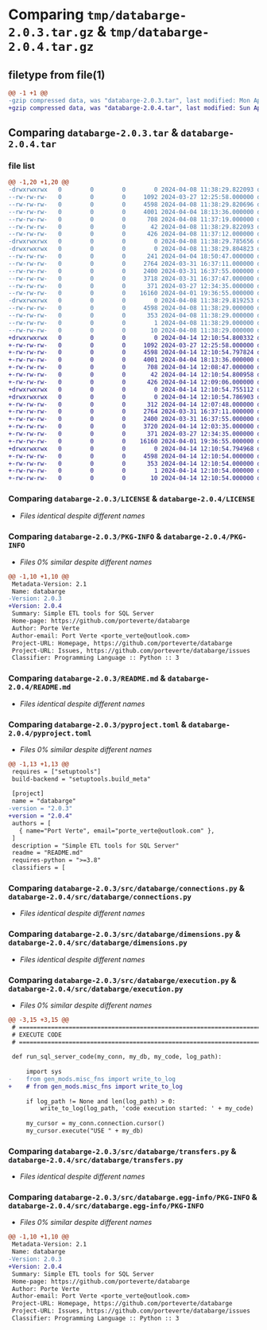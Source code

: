 # Comparing `tmp/databarge-2.0.3.tar.gz` & `tmp/databarge-2.0.4.tar.gz`

## filetype from file(1)

```diff
@@ -1 +1 @@
-gzip compressed data, was "databarge-2.0.3.tar", last modified: Mon Apr  8 11:38:29 2024, max compression
+gzip compressed data, was "databarge-2.0.4.tar", last modified: Sun Apr 14 12:10:54 2024, max compression
```

## Comparing `databarge-2.0.3.tar` & `databarge-2.0.4.tar`

### file list

```diff
@@ -1,20 +1,20 @@
-drwxrwxrwx   0        0        0        0 2024-04-08 11:38:29.822093 databarge-2.0.3/
--rw-rw-rw-   0        0        0     1092 2024-03-27 12:25:58.000000 databarge-2.0.3/LICENSE
--rw-rw-rw-   0        0        0     4598 2024-04-08 11:38:29.820696 databarge-2.0.3/PKG-INFO
--rw-rw-rw-   0        0        0     4001 2024-04-04 18:13:36.000000 databarge-2.0.3/README.md
--rw-rw-rw-   0        0        0      708 2024-04-08 11:37:19.000000 databarge-2.0.3/pyproject.toml
--rw-rw-rw-   0        0        0       42 2024-04-08 11:38:29.822093 databarge-2.0.3/setup.cfg
--rw-rw-rw-   0        0        0      426 2024-04-08 11:37:12.000000 databarge-2.0.3/setup.py
-drwxrwxrwx   0        0        0        0 2024-04-08 11:38:29.785656 databarge-2.0.3/src/
-drwxrwxrwx   0        0        0        0 2024-04-08 11:38:29.804823 databarge-2.0.3/src/databarge/
--rw-rw-rw-   0        0        0      241 2024-04-04 18:50:47.000000 databarge-2.0.3/src/databarge/__init__.py
--rw-rw-rw-   0        0        0     2764 2024-03-31 16:37:11.000000 databarge-2.0.3/src/databarge/connections.py
--rw-rw-rw-   0        0        0     2400 2024-03-31 16:37:55.000000 databarge-2.0.3/src/databarge/dimensions.py
--rw-rw-rw-   0        0        0     3718 2024-03-31 16:37:47.000000 databarge-2.0.3/src/databarge/execution.py
--rw-rw-rw-   0        0        0      371 2024-03-27 12:34:35.000000 databarge-2.0.3/src/databarge/functions.py
--rw-rw-rw-   0        0        0    16160 2024-04-01 19:36:55.000000 databarge-2.0.3/src/databarge/transfers.py
-drwxrwxrwx   0        0        0        0 2024-04-08 11:38:29.819253 databarge-2.0.3/src/databarge.egg-info/
--rw-rw-rw-   0        0        0     4598 2024-04-08 11:38:29.000000 databarge-2.0.3/src/databarge.egg-info/PKG-INFO
--rw-rw-rw-   0        0        0      353 2024-04-08 11:38:29.000000 databarge-2.0.3/src/databarge.egg-info/SOURCES.txt
--rw-rw-rw-   0        0        0        1 2024-04-08 11:38:29.000000 databarge-2.0.3/src/databarge.egg-info/dependency_links.txt
--rw-rw-rw-   0        0        0       10 2024-04-08 11:38:29.000000 databarge-2.0.3/src/databarge.egg-info/top_level.txt
+drwxrwxrwx   0        0        0        0 2024-04-14 12:10:54.800332 databarge-2.0.4/
+-rw-rw-rw-   0        0        0     1092 2024-03-27 12:25:58.000000 databarge-2.0.4/LICENSE
+-rw-rw-rw-   0        0        0     4598 2024-04-14 12:10:54.797824 databarge-2.0.4/PKG-INFO
+-rw-rw-rw-   0        0        0     4001 2024-04-04 18:13:36.000000 databarge-2.0.4/README.md
+-rw-rw-rw-   0        0        0      708 2024-04-14 12:08:47.000000 databarge-2.0.4/pyproject.toml
+-rw-rw-rw-   0        0        0       42 2024-04-14 12:10:54.800958 databarge-2.0.4/setup.cfg
+-rw-rw-rw-   0        0        0      426 2024-04-14 12:09:06.000000 databarge-2.0.4/setup.py
+drwxrwxrwx   0        0        0        0 2024-04-14 12:10:54.755112 databarge-2.0.4/src/
+drwxrwxrwx   0        0        0        0 2024-04-14 12:10:54.786903 databarge-2.0.4/src/databarge/
+-rw-rw-rw-   0        0        0      312 2024-04-14 12:07:48.000000 databarge-2.0.4/src/databarge/__init__.py
+-rw-rw-rw-   0        0        0     2764 2024-03-31 16:37:11.000000 databarge-2.0.4/src/databarge/connections.py
+-rw-rw-rw-   0        0        0     2400 2024-03-31 16:37:55.000000 databarge-2.0.4/src/databarge/dimensions.py
+-rw-rw-rw-   0        0        0     3720 2024-04-14 12:03:35.000000 databarge-2.0.4/src/databarge/execution.py
+-rw-rw-rw-   0        0        0      371 2024-03-27 12:34:35.000000 databarge-2.0.4/src/databarge/functions.py
+-rw-rw-rw-   0        0        0    16160 2024-04-01 19:36:55.000000 databarge-2.0.4/src/databarge/transfers.py
+drwxrwxrwx   0        0        0        0 2024-04-14 12:10:54.794968 databarge-2.0.4/src/databarge.egg-info/
+-rw-rw-rw-   0        0        0     4598 2024-04-14 12:10:54.000000 databarge-2.0.4/src/databarge.egg-info/PKG-INFO
+-rw-rw-rw-   0        0        0      353 2024-04-14 12:10:54.000000 databarge-2.0.4/src/databarge.egg-info/SOURCES.txt
+-rw-rw-rw-   0        0        0        1 2024-04-14 12:10:54.000000 databarge-2.0.4/src/databarge.egg-info/dependency_links.txt
+-rw-rw-rw-   0        0        0       10 2024-04-14 12:10:54.000000 databarge-2.0.4/src/databarge.egg-info/top_level.txt
```

### Comparing `databarge-2.0.3/LICENSE` & `databarge-2.0.4/LICENSE`

 * *Files identical despite different names*

### Comparing `databarge-2.0.3/PKG-INFO` & `databarge-2.0.4/PKG-INFO`

 * *Files 0% similar despite different names*

```diff
@@ -1,10 +1,10 @@
 Metadata-Version: 2.1
 Name: databarge
-Version: 2.0.3
+Version: 2.0.4
 Summary: Simple ETL tools for SQL Server
 Home-page: https://github.com/porteverte/databarge
 Author: Porte Verte
 Author-email: Port Verte <porte_verte@outlook.com>
 Project-URL: Homepage, https://github.com/porteverte/databarge
 Project-URL: Issues, https://github.com/porteverte/databarge/issues
 Classifier: Programming Language :: Python :: 3
```

### Comparing `databarge-2.0.3/README.md` & `databarge-2.0.4/README.md`

 * *Files identical despite different names*

### Comparing `databarge-2.0.3/pyproject.toml` & `databarge-2.0.4/pyproject.toml`

 * *Files 0% similar despite different names*

```diff
@@ -1,13 +1,13 @@
 requires = ["setuptools"]
 build-backend = "setuptools.build_meta"
 
 [project]
 name = "databarge"
-version = "2.0.3"
+version = "2.0.4"
 authors = [
   { name="Port Verte", email="porte_verte@outlook.com" },
 ]
 description = "Simple ETL tools for SQL Server"
 readme = "README.md"
 requires-python = ">=3.8"
 classifiers = [
```

### Comparing `databarge-2.0.3/src/databarge/connections.py` & `databarge-2.0.4/src/databarge/connections.py`

 * *Files identical despite different names*

### Comparing `databarge-2.0.3/src/databarge/dimensions.py` & `databarge-2.0.4/src/databarge/dimensions.py`

 * *Files identical despite different names*

### Comparing `databarge-2.0.3/src/databarge/execution.py` & `databarge-2.0.4/src/databarge/execution.py`

 * *Files 0% similar despite different names*

```diff
@@ -3,15 +3,15 @@
 # ===================================================================================================
 # EXECUTE CODE
 # ===================================================================================================
 
 def run_sql_server_code(my_conn, my_db, my_code, log_path):
     
     import sys
-    from gen_mods.misc_fns import write_to_log
+    # from gen_mods.misc_fns import write_to_log
     
     if log_path != None and len(log_path) > 0:
         write_to_log(log_path, 'code execution started: ' + my_code)
 
     my_cursor = my_conn.connection.cursor()
     my_cursor.execute("USE " + my_db)
```

### Comparing `databarge-2.0.3/src/databarge/transfers.py` & `databarge-2.0.4/src/databarge/transfers.py`

 * *Files identical despite different names*

### Comparing `databarge-2.0.3/src/databarge.egg-info/PKG-INFO` & `databarge-2.0.4/src/databarge.egg-info/PKG-INFO`

 * *Files 0% similar despite different names*

```diff
@@ -1,10 +1,10 @@
 Metadata-Version: 2.1
 Name: databarge
-Version: 2.0.3
+Version: 2.0.4
 Summary: Simple ETL tools for SQL Server
 Home-page: https://github.com/porteverte/databarge
 Author: Porte Verte
 Author-email: Port Verte <porte_verte@outlook.com>
 Project-URL: Homepage, https://github.com/porteverte/databarge
 Project-URL: Issues, https://github.com/porteverte/databarge/issues
 Classifier: Programming Language :: Python :: 3
```

